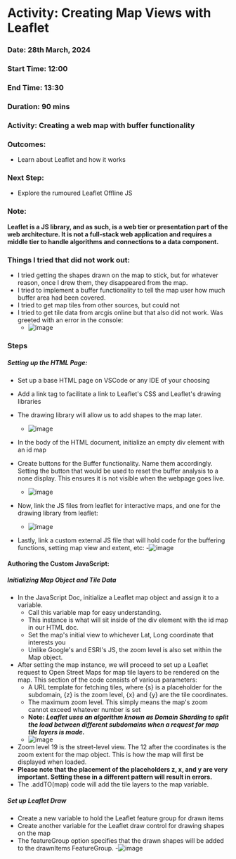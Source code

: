 # Activity: Creating Map Views with Leaflet 
### Date: 28th March, 2024 
### Start Time: 12:00 
### End Time: 13:30 
### Duration:  90 mins 
### Activity: Creating a web map with buffer functionality  
### Outcomes:  
  - Learn about Leaflet and how it works 
### Next Step: 
  - Explore the rumoured Leaflet Offline JS
### Note:
**Leaflet is a JS library, and as such, is a web tier or presentation part of the web architecture. It is not a full-stack web application and requires a middle tier to handle algorithms and connections to a data component.**
### Things I tried that did not work out:
- I tried getting the shapes drawn on the map to stick, but for whatever reason, once I drew them, they disappeared from the map. 
- I tried to implement a buffer functionality to tell the map user how much buffer area had been covered.
- I tried to get map tiles from other sources, but could not
- I tried to get tile data from arcgis online but that also did not work. Was greeted with an error in the console:
  - ![image](https://github.com/reddrabbit/Technical-Dev-Log/assets/146376039/cb246a70-462b-4aae-b796-a4d34a2e77c9)
 

### Steps
##### Setting up the HTML Page:
- Set up a base HTML page on VSCode or any IDE of your choosing 
- Add a link tag to facilitate a link to Leaflet's CSS and Leaflet's drawing libraries  
- The drawing library will allow us to add shapes to the map later.
  - ![image](https://github.com/reddrabbit/Technical-Dev-Log/assets/146376039/c74ed02b-03a2-4dd2-a555-56a588d6b86a)

- In the body of the HTML document, initialize an empty div element with an id map 
- Create buttons for the Buffer functionality. Name them accordingly. Setting the button that would be used to reset the buffer analysis to a none display.
This ensures it is not visible when the webpage goes live.
  - ![image](https://github.com/reddrabbit/Technical-Dev-Log/assets/146376039/b91743fd-86e0-4e8c-86bc-a71c2cbf048b)

- Now, link the JS files from leaflet for interactive maps, and one for the drawing library from leaflet:
  - ![image](https://github.com/reddrabbit/Technical-Dev-Log/assets/146376039/6d47b49c-bbbf-4ca8-947b-7c4428627942)
- Lastly, link a custom external JS file that will hold code for the buffering functions, setting map view and extent, etc:
  -![image](https://github.com/reddrabbit/Technical-Dev-Log/assets/146376039/c053f557-9f86-45cc-8fbe-6581a0f39167)

#### Authoring the Custom JavaScript:
##### Initializing Map Object and Tile Data 
- In the JavaScript Doc, initialize a Leaflet map object and assign it to a variable.
  - Call this variable map for easy understanding. 
  - This instance is what will sit inside of the div element with the id map in our HTML doc. 
  - Set the map's initial view to whichever Lat, Long coordinate that interests you 
  - Unlike Google's and ESRI's JS, the zoom level is also set within the Map object.
- After setting the map instance, we will proceed to set up a Leaflet request to Open Street Maps for map tile layers to be rendered on the map.
This section of the code consists of various parameters:
  - A URL template for fetching tiles, where {s} is a placeholder for the subdomain, {z} is the zoom level, {x} and {y} are the tile coordinates.  
  - The maximum zoom level. This simply means the map's zoom cannot exceed whatever number is set 
  - **Note:** _**Leaflet uses an algorithm known as Domain Sharding to split the load between different subdomains when a request for map tile layers is made.**_
  - ![image](https://github.com/reddrabbit/Technical-Dev-Log/assets/146376039/b9bb26c9-e4b9-4f92-a691-76e2b0592cbb)
- Zoom level 19 is the street-level view. The 12 after the coordinates is the zoom extent for the map object. This is how the map will first be displayed when loaded.  
- **Please note that the placement of the placeholders z, x, and y are very important. Setting these in a different pattern will result in errors.**
- The .addTO(map) code will add the tile layers to the map variable.
##### Set up Leaflet Draw 
- Create a new variable to hold the Leaflet feature group for drawn items 
- Create another variable for the Leaflet draw control for drawing shapes on the map 
- The featureGroup option specifies that the drawn shapes will be added to the drawnItems FeatureGroup.
  -![image](https://github.com/reddrabbit/Technical-Dev-Log/assets/146376039/e26ef3fb-f295-4d16-ad97-6eed8ffd56d5)
 
